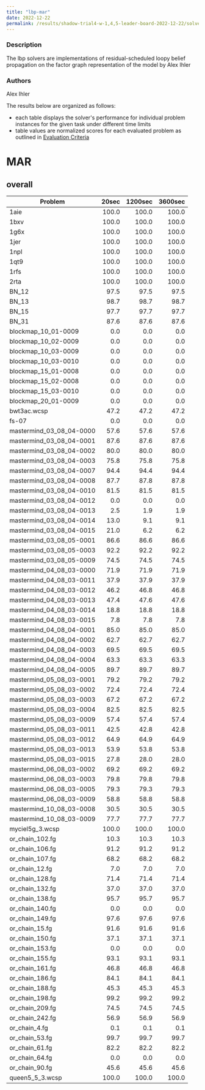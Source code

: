 ```yaml
---
title: "lbp-mar"
date: 2022-12-22
permalink: /results/shadow-trial4-w-1,4,5-leader-board-2022-12-22/solver-scores/lbp-mar-scores
---
```



### Description

The lbp solvers are implementations of residual-scheduled loopy belief propagation on the factor graph representation of the model by Alex Ihler

### Authors

Alex Ihler


The results below are organized as follows:
- each table displays the solver's performance for individual problem instances for the given task under different time limits
- table values are normalized scores for each evaluated problem as outlined in [Evaluation Criteria](https://uaicompetition.github.io/uci-2022/results/evaluation-criteria/)


# MAR

## overall

|         Problem          | 20sec | 1200sec | 3600sec |
| ------------------------ | ----: | ------: | ------: |
| 1aie                     | 100.0 |   100.0 |   100.0 |
| 1bxv                     | 100.0 |   100.0 |   100.0 |
| 1g6x                     | 100.0 |   100.0 |   100.0 |
| 1jer                     | 100.0 |   100.0 |   100.0 |
| 1npl                     | 100.0 |   100.0 |   100.0 |
| 1qt9                     | 100.0 |   100.0 |   100.0 |
| 1rfs                     | 100.0 |   100.0 |   100.0 |
| 2rta                     | 100.0 |   100.0 |   100.0 |
| BN_12                    |  97.5 |    97.5 |    97.5 |
| BN_13                    |  98.7 |    98.7 |    98.7 |
| BN_15                    |  97.7 |    97.7 |    97.7 |
| BN_31                    |  87.6 |    87.6 |    87.6 |
| blockmap_10_01-0009      |   0.0 |     0.0 |     0.0 |
| blockmap_10_02-0009      |   0.0 |     0.0 |     0.0 |
| blockmap_10_03-0009      |   0.0 |     0.0 |     0.0 |
| blockmap_10_03-0010      |   0.0 |     0.0 |     0.0 |
| blockmap_15_01-0008      |   0.0 |     0.0 |     0.0 |
| blockmap_15_02-0008      |   0.0 |     0.0 |     0.0 |
| blockmap_15_03-0010      |   0.0 |     0.0 |     0.0 |
| blockmap_20_01-0009      |   0.0 |     0.0 |     0.0 |
| bwt3ac.wcsp              |  47.2 |    47.2 |    47.2 |
| fs-07                    |   0.0 |     0.0 |     0.0 |
| mastermind_03_08_04-0000 |  57.6 |    57.6 |    57.6 |
| mastermind_03_08_04-0001 |  87.6 |    87.6 |    87.6 |
| mastermind_03_08_04-0002 |  80.0 |    80.0 |    80.0 |
| mastermind_03_08_04-0003 |  75.8 |    75.8 |    75.8 |
| mastermind_03_08_04-0007 |  94.4 |    94.4 |    94.4 |
| mastermind_03_08_04-0008 |  87.7 |    87.8 |    87.8 |
| mastermind_03_08_04-0010 |  81.5 |    81.5 |    81.5 |
| mastermind_03_08_04-0012 |   0.0 |     0.0 |     0.0 |
| mastermind_03_08_04-0013 |   2.5 |     1.9 |     1.9 |
| mastermind_03_08_04-0014 |  13.0 |     9.1 |     9.1 |
| mastermind_03_08_04-0015 |  21.0 |     6.2 |     6.2 |
| mastermind_03_08_05-0001 |  86.6 |    86.6 |    86.6 |
| mastermind_03_08_05-0003 |  92.2 |    92.2 |    92.2 |
| mastermind_03_08_05-0009 |  74.5 |    74.5 |    74.5 |
| mastermind_04_08_03-0000 |  71.9 |    71.9 |    71.9 |
| mastermind_04_08_03-0011 |  37.9 |    37.9 |    37.9 |
| mastermind_04_08_03-0012 |  46.2 |    46.8 |    46.8 |
| mastermind_04_08_03-0013 |  47.4 |    47.6 |    47.6 |
| mastermind_04_08_03-0014 |  18.8 |    18.8 |    18.8 |
| mastermind_04_08_03-0015 |   7.8 |     7.8 |     7.8 |
| mastermind_04_08_04-0001 |  85.0 |    85.0 |    85.0 |
| mastermind_04_08_04-0002 |  62.7 |    62.7 |    62.7 |
| mastermind_04_08_04-0003 |  69.5 |    69.5 |    69.5 |
| mastermind_04_08_04-0004 |  63.3 |    63.3 |    63.3 |
| mastermind_04_08_04-0005 |  89.7 |    89.7 |    89.7 |
| mastermind_05_08_03-0001 |  79.2 |    79.2 |    79.2 |
| mastermind_05_08_03-0002 |  72.4 |    72.4 |    72.4 |
| mastermind_05_08_03-0003 |  67.2 |    67.2 |    67.2 |
| mastermind_05_08_03-0004 |  82.5 |    82.5 |    82.5 |
| mastermind_05_08_03-0009 |  57.4 |    57.4 |    57.4 |
| mastermind_05_08_03-0011 |  42.5 |    42.8 |    42.8 |
| mastermind_05_08_03-0012 |  64.9 |    64.9 |    64.9 |
| mastermind_05_08_03-0013 |  53.9 |    53.8 |    53.8 |
| mastermind_05_08_03-0015 |  27.8 |    28.0 |    28.0 |
| mastermind_06_08_03-0002 |  69.2 |    69.2 |    69.2 |
| mastermind_06_08_03-0003 |  79.8 |    79.8 |    79.8 |
| mastermind_06_08_03-0005 |  79.3 |    79.3 |    79.3 |
| mastermind_06_08_03-0009 |  58.8 |    58.8 |    58.8 |
| mastermind_10_08_03-0008 |  30.5 |    30.5 |    30.5 |
| mastermind_10_08_03-0009 |  77.7 |    77.7 |    77.7 |
| myciel5g_3.wcsp          | 100.0 |   100.0 |   100.0 |
| or_chain_102.fg          |  10.3 |    10.3 |    10.3 |
| or_chain_106.fg          |  91.2 |    91.2 |    91.2 |
| or_chain_107.fg          |  68.2 |    68.2 |    68.2 |
| or_chain_12.fg           |   7.0 |     7.0 |     7.0 |
| or_chain_128.fg          |  71.4 |    71.4 |    71.4 |
| or_chain_132.fg          |  37.0 |    37.0 |    37.0 |
| or_chain_138.fg          |  95.7 |    95.7 |    95.7 |
| or_chain_140.fg          |   0.0 |     0.0 |     0.0 |
| or_chain_149.fg          |  97.6 |    97.6 |    97.6 |
| or_chain_15.fg           |  91.6 |    91.6 |    91.6 |
| or_chain_150.fg          |  37.1 |    37.1 |    37.1 |
| or_chain_153.fg          |   0.0 |     0.0 |     0.0 |
| or_chain_155.fg          |  93.1 |    93.1 |    93.1 |
| or_chain_161.fg          |  46.8 |    46.8 |    46.8 |
| or_chain_186.fg          |  84.1 |    84.1 |    84.1 |
| or_chain_188.fg          |  45.3 |    45.3 |    45.3 |
| or_chain_198.fg          |  99.2 |    99.2 |    99.2 |
| or_chain_209.fg          |  74.5 |    74.5 |    74.5 |
| or_chain_242.fg          |  56.9 |    56.9 |    56.9 |
| or_chain_4.fg            |   0.1 |     0.1 |     0.1 |
| or_chain_53.fg           |  99.7 |    99.7 |    99.7 |
| or_chain_61.fg           |  82.2 |    82.2 |    82.2 |
| or_chain_64.fg           |   0.0 |     0.0 |     0.0 |
| or_chain_90.fg           |  45.6 |    45.6 |    45.6 |
| queen5_5_3.wcsp          | 100.0 |   100.0 |   100.0 |

